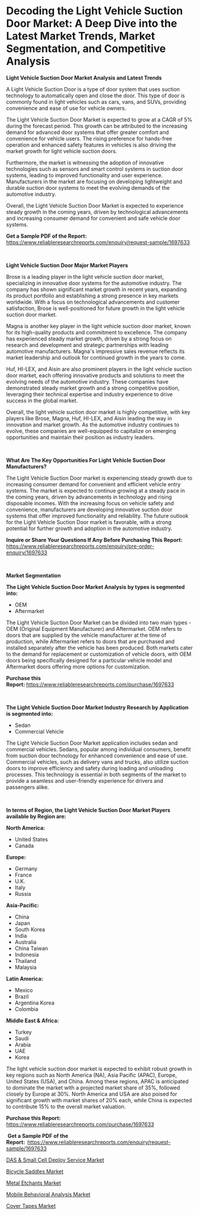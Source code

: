<p><h1>Decoding the Light Vehicle Suction Door Market: A Deep Dive into the Latest Market Trends, Market Segmentation, and Competitive Analysis</h1></p><p><strong>Light Vehicle Suction Door Market Analysis and Latest Trends</strong></p>
<p><p>A Light Vehicle Suction Door is a type of door system that uses suction technology to automatically open and close the door. This type of door is commonly found in light vehicles such as cars, vans, and SUVs, providing convenience and ease of use for vehicle owners.</p><p>The Light Vehicle Suction Door Market is expected to grow at a CAGR of 5% during the forecast period. This growth can be attributed to the increasing demand for advanced door systems that offer greater comfort and convenience for vehicle users. The rising preference for hands-free operation and enhanced safety features in vehicles is also driving the market growth for light vehicle suction doors.</p><p>Furthermore, the market is witnessing the adoption of innovative technologies such as sensors and smart control systems in suction door systems, leading to improved functionality and user experience. Manufacturers in the market are focusing on developing lightweight and durable suction door systems to meet the evolving demands of the automotive industry.</p><p>Overall, the Light Vehicle Suction Door Market is expected to experience steady growth in the coming years, driven by technological advancements and increasing consumer demand for convenient and safe vehicle door systems.</p></p>
<p><strong>Get a Sample PDF of the Report:&nbsp;</strong> <a href="https://www.reliableresearchreports.com/enquiry/request-sample/1697633">https://www.reliableresearchreports.com/enquiry/request-sample/1697633</a></p>
<p>&nbsp;</p>
<p><strong>Light Vehicle Suction Door Major Market Players</strong></p>
<p><p>Brose is a leading player in the light vehicle suction door market, specializing in innovative door systems for the automotive industry. The company has shown significant market growth in recent years, expanding its product portfolio and establishing a strong presence in key markets worldwide. With a focus on technological advancements and customer satisfaction, Brose is well-positioned for future growth in the light vehicle suction door market.</p><p>Magna is another key player in the light vehicle suction door market, known for its high-quality products and commitment to excellence. The company has experienced steady market growth, driven by a strong focus on research and development and strategic partnerships with leading automotive manufacturers. Magna's impressive sales revenue reflects its market leadership and outlook for continued growth in the years to come.</p><p>Huf, HI-LEX, and Aisin are also prominent players in the light vehicle suction door market, each offering innovative products and solutions to meet the evolving needs of the automotive industry. These companies have demonstrated steady market growth and a strong competitive position, leveraging their technical expertise and industry experience to drive success in the global market.</p><p>Overall, the light vehicle suction door market is highly competitive, with key players like Brose, Magna, Huf, HI-LEX, and Aisin leading the way in innovation and market growth. As the automotive industry continues to evolve, these companies are well-equipped to capitalize on emerging opportunities and maintain their position as industry leaders.</p></p>
<p>&nbsp;</p>
<p><strong>What Are The Key Opportunities For Light Vehicle Suction Door Manufacturers?</strong></p>
<p><p>The Light Vehicle Suction Door market is experiencing steady growth due to increasing consumer demand for convenient and efficient vehicle entry systems. The market is expected to continue growing at a steady pace in the coming years, driven by advancements in technology and rising disposable incomes. With the increasing focus on vehicle safety and convenience, manufacturers are developing innovative suction door systems that offer improved functionality and reliability. The future outlook for the Light Vehicle Suction Door market is favorable, with a strong potential for further growth and adoption in the automotive industry.</p></p>
<p><strong>Inquire or Share Your Questions If Any Before Purchasing This Report:</strong> <a href="https://www.reliableresearchreports.com/enquiry/pre-order-enquiry/1697633">https://www.reliableresearchreports.com/enquiry/pre-order-enquiry/1697633</a></p>
<p>&nbsp;</p>
<p><strong>Market Segmentation</strong></p>
<p><strong>The Light Vehicle Suction Door Market Analysis by types is segmented into:</strong></p>
<p><ul><li>OEM</li><li>Aftermarket</li></ul></p>
<p><p>The Light Vehicle Suction Door Market can be divided into two main types - OEM (Original Equipment Manufacturer) and Aftermarket. OEM refers to doors that are supplied by the vehicle manufacturer at the time of production, while Aftermarket refers to doors that are purchased and installed separately after the vehicle has been produced. Both markets cater to the demand for replacement or customization of vehicle doors, with OEM doors being specifically designed for a particular vehicle model and Aftermarket doors offering more options for customization.</p></p>
<p><strong>Purchase this Report:&nbsp;</strong><a href="https://www.reliableresearchreports.com/purchase/1697633">https://www.reliableresearchreports.com/purchase/1697633</a></p>
<p>&nbsp;</p>
<p><strong>The Light Vehicle Suction Door Market Industry Research by Application is segmented into:</strong></p>
<p><ul><li>Sedan</li><li>Commercial Vehicle</li></ul></p>
<p><p>The Light Vehicle Suction Door Market application includes sedan and commercial vehicles. Sedans, popular among individual consumers, benefit from suction door technology for enhanced convenience and ease of use. Commercial vehicles, such as delivery vans and trucks, also utilize suction doors to improve efficiency and safety during loading and unloading processes. This technology is essential in both segments of the market to provide a seamless and user-friendly experience for drivers and passengers alike.</p></p>
<p>&nbsp;</p>
<p><strong>In terms of Region, the Light Vehicle Suction Door Market Players available by Region are:</strong></p>
<p>
    <p> <strong> North America: </strong>
        <ul>
            <li>United States</li>
            <li>Canada</li>
        </ul>
        </p> 
    <p> <strong> Europe: </strong>
        <ul>
            <li>Germany</li>
            <li>France</li>
            <li>U.K.</li>
            <li>Italy</li>
            <li>Russia</li>
        </ul>
        </p> 
    <p> <strong> Asia-Pacific: </strong>
        <ul>
            <li>China</li>
            <li>Japan</li>
            <li>South Korea</li>
            <li>India</li>
            <li>Australia</li>
            <li>China Taiwan</li>
            <li>Indonesia</li>
            <li>Thailand</li>
            <li>Malaysia</li>
        </ul>
        </p> 
    <p> <strong> Latin America: </strong>
        <ul>
            <li>Mexico</li>
            <li>Brazil</li>
            <li>Argentina Korea</li>
            <li>Colombia</li>
        </ul>
        </p> 
    <p> <strong> Middle East & Africa: </strong>
        <ul>
            <li>Turkey</li>
            <li>Saudi</li>
            <li>Arabia</li>
            <li>UAE</li>
            <li>Korea</li>
        </ul>
    </p>
    </p>
<p><p>The light vehicle suction door market is expected to exhibit robust growth in key regions such as North America (NA), Asia Pacific (APAC), Europe, United States (USA), and China. Among these regions, APAC is anticipated to dominate the market with a projected market share of 35%, followed closely by Europe at 30%. North America and USA are also poised for significant growth with market shares of 20% each, while China is expected to contribute 15% to the overall market valuation.</p></p>
<p><strong>Purchase this Report: </strong><a href="https://www.reliableresearchreports.com/purchase/1697633">https://www.reliableresearchreports.com/purchase/1697633</a></p>
<p>&nbsp;<strong>Get a Sample PDF of the Report:&nbsp;&nbsp;</strong><a href="https://www.reliableresearchreports.com/enquiry/request-sample/1697633">https://www.reliableresearchreports.com/enquiry/request-sample/1697633</a></p>
<p><strong></strong></p>
<p><p><a href="https://medium.com/@olgabauch163/das-amp-small-cell-deploy-service-market-report-reveals-the-latest-trends-and-growth-7d1ecbd374be">DAS & Small Cell Deploy Service Market</a></p><p><a href="https://github.com/indrystar/Market-Research-Report-List-2/blob/main/bicycle-saddles-market.md">Bicycle Saddles Market</a></p><p><a href="https://issuu.com/reportprime-2/docs/metal-etchants-market-size-2030.pptx">Metal Etchants Market</a></p><p><a href="https://medium.com/@olgabauch163/mobile-behavioral-analysis-market-analysis-its-cagr-market-segmentation-and-global-industry-c3ba40762028">Mobile Behavioral Analysis Market</a></p><p><a href="https://issuu.com/reportprime-2/docs/cover-tapes-market-size-2030.pptx">Cover Tapes Market</a></p></p>
